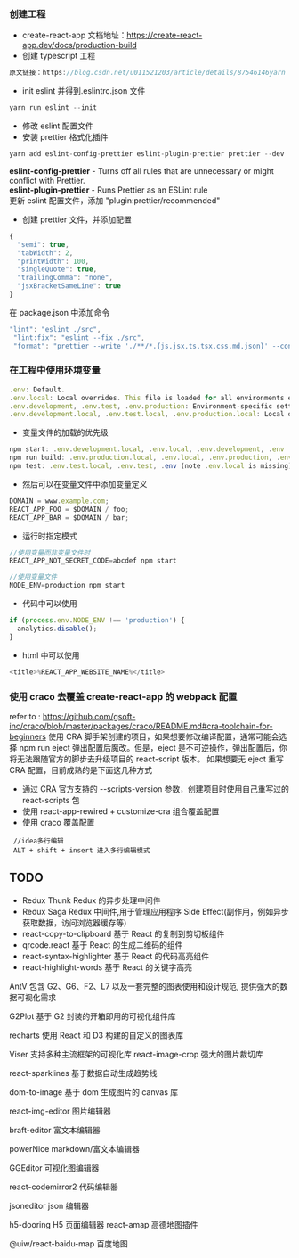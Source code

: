 ### 创建工程

- create-react-app 文档地址：https://create-react-app.dev/docs/production-build
- 创建 typescript 工程

```javascript
原文链接：https://blog.csdn.net/u011521203/article/details/87546146yarn create react-app my-app --template typescript
```

- init eslint 并得到.eslintrc.json 文件

```javascript
yarn run eslint --init
```

- 修改 eslint 配置文件
- 安装 prettier 格式化插件

```javascript
yarn add eslint-config-prettier eslint-plugin-prettier prettier --dev
```

**eslint-config-prettier** - Turns off all rules that are unnecessary or might conflict with Prettier.  
**eslint-plugin-prettier** - Runs Prettier as an ESLint rule  
更新 eslint 配置文件，添加 "plugin:prettier/recommended"

- 创建 prettier 文件，并添加配置

```javascript
{
  "semi": true,
  "tabWidth": 2,
  "printWidth": 100,
  "singleQuote": true,
  "trailingComma": "none",
  "jsxBracketSameLine": true
}
```

在 package.json 中添加命令

```javascript
"lint": "eslint ./src",
 "lint:fix": "eslint --fix ./src",
 "format": "prettier --write './**/*.{js,jsx,ts,tsx,css,md,json}' --config ./.prettierrc"
```

### 在工程中使用环境变量

```javascript
.env: Default.
.env.local: Local overrides. This file is loaded for all environments except test.
.env.development, .env.test, .env.production: Environment-specific settings.
.env.development.local, .env.test.local, .env.production.local: Local overrides of environment-specific settings.
```

- 变量文件的加载的优先级

```javascript
npm start: .env.development.local, .env.local, .env.development, .env
npm run build: .env.production.local, .env.local, .env.production, .env
npm test: .env.test.local, .env.test, .env (note .env.local is missing)
```

- 然后可以在变量文件中添加变量定义

```javascript
DOMAIN = www.example.com;
REACT_APP_FOO = $DOMAIN / foo;
REACT_APP_BAR = $DOMAIN / bar;
```

- 运行时指定模式

```javascript
//使用变量而非变量文件时
REACT_APP_NOT_SECRET_CODE=abcdef npm start

//使用变量文件
NODE_ENV=production npm start
```

- 代码中可以使用

```javascript
if (process.env.NODE_ENV !== 'production') {
  analytics.disable();
}
```

- html 中可以使用

```javascript
<title>%REACT_APP_WEBSITE_NAME%</title>
```

### 使用 craco 去覆盖 create-react-app 的 webpack 配置

refer to : https://github.com/gsoft-inc/craco/blob/master/packages/craco/README.md#cra-toolchain-for-beginners
使用 CRA 脚手架创建的项目，如果想要修改编译配置，通常可能会选择 npm run eject 弹出配置后魔改。但是，eject 是不可逆操作，弹出配置后，你将无法跟随官方的脚步去升级项目的 react-script 版本。
如果想要无 eject 重写 CRA 配置，目前成熟的是下面这几种方式

- 通过 CRA 官方支持的 --scripts-version 参数，创建项目时使用自己重写过的 react-scripts 包
- 使用 react-app-rewired + customize-cra 组合覆盖配置
- 使用 craco 覆盖配置

```text
 //idea多行编辑
 ALT + shift + insert 进入多行编辑模式
```

## TODO

- Redux Thunk Redux 的异步处理中间件
- Redux Saga Redux 中间件,用于管理应用程序 Side Effect(副作用，例如异步获取数据，访问浏览器缓存等)
- react-copy-to-clipboard 基于 React 的复制到剪切板组件
- qrcode.react 基于 React 的生成二维码的组件
- react-syntax-highlighter 基于 React 的代码高亮组件
- react-highlight-words 基于 React 的关键字高亮

AntV 包含 G2、G6、F2、L7 以及一套完整的图表使用和设计规范, 提供强大的数据可视化需求

G2Plot 基于 G2 封装的开箱即用的可视化组件库

recharts 使用 React 和 D3 构建的自定义的图表库

Viser 支持多种主流框架的可视化库
react-image-crop 强大的图片裁切库

react-sparklines 基于数据自动生成趋势线

dom-to-image 基于 dom 生成图片的 canvas 库

react-img-editor 图片编辑器

braft-editor 富文本编辑器

powerNice markdown/富文本编辑器

GGEditor 可视化图编辑器

react-codemirror2 代码编辑器

jsoneditor json 编辑器

h5-dooring H5 页面编辑器
react-amap 高德地图插件

@uiw/react-baidu-map 百度地图
